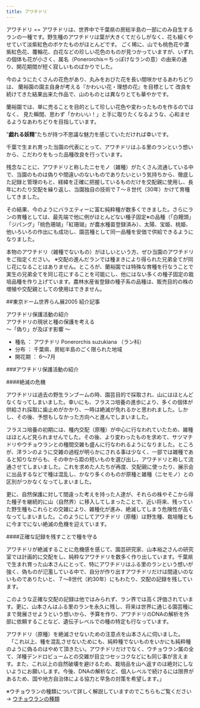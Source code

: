 ```yaml
---
title: アワチドリ
---
```

<link rel="stylesheet" href="/assets/stylesheets/ponerorchis.css" />
アワチドリ
==
アワチドリは、世界中で千葉県の房総半島の一部にのみ自生するランの一種です。野生種のアワチドリは葉が大きくてだらしがなく、花も細くやせていて淡紫紅色のボケたものがほとんどです。 ごく稀に、山でも桃色花や濃紫紅色花、覆輪花、白花などの珍しい花色のものが見つかっていますが、いずれの個体も花が小さく、属名（Ponerorchis＝ちっぽけなランの意）の由来の通り、開花期間が短く寂しいものばかりでした。

今のようにたくさんの花色があり、丸みをおびた花を長い間咲かせるあわちどりは、 蘭裕園の園主自身が考える『かわいい花・理想の花』を目標として 改良を続けてきた結果出来た作品で、山のものとは異なりとても華やかです。

蘭裕園では、単に売ることを目的として珍しい花色や変わったものを作るのではなく、 見た瞬間、思わず「かわいい！」と手に取りたくなるような、心和ませるようなあわちどりを目指しています。

”<b>戯れる妖精</b>”たちが持つ不思議な魅力を感じていただければ幸いです。

千葉で生まれ育った当園の代表にとって、アワチドリはふる里のランという想いから、こだわりをもった品種改良を行っています。

残念なことに、アワチドリと称したニセモノ（雑種）がたくさん流通している中で、当園のものは偽りや間違いのないものでありたいという気持ちから、徹底した記録と管理のもと、経緯を正確に把握しているものだけを交配親に使用し、長年にわたり交配を繰り返し、当園独自の技術で７～８世代（30年）かけて育種してきました。

その結果、今のようにバラエティーに富む純粋種が数多くできました。さらにランの育種としては、最先端で他に例がほとんどない種子固定※の品種（「白饅頭」「ジパング」「桃色珊瑚」「紅珊瑚」が農水種苗登録済み）、太陽、宝姫、桃姫、他いろいろの作出にも成功し、園芸種として同一品種を安価で供給できるようになりました。

本物のアワチドリ（雑種でないもの）がほしいという方、ぜひ当園のアワチドリをご指定ください。
※交配の進んだランでは種まきにより得られた兄弟全てが同じ花になることはありません。ところが、蘭裕園では特殊な育種を行なうことで実生の兄弟全てを同じ花にすることを可能にし、他にはない多くの種子固定の栽培品種を作り上げています。農林水産省登録の種子系の品種は、販売目的の株の増殖や交配親としての使用はできません。

##東京ドーム世界らん展2005 紹介記事

アワチドリ保護活動の紹介<br>アワチドリの現状と種の保護を考える<br>～「偽り」が及ぼす影響 ～

* 種名 ： アワチドリ Ponerorchis suzukiana （ラン科）
* 分布 ： 千葉県、房総半島のごく限られた地域
* 開花期 ： 6～7月

###アワチドリ保護活動の紹介

####絶滅の危機

アワチドリは過去の野生ランブームの時、園芸目的で採取され、山にはほとんどなくなってしまいました。幸いにも、フラスコ培養の進歩により、多くの個体が供給され採取に歯止めがかかり、一時は絶滅が免れるかと思われました。しかし、その後、予想もしなかった方向へと進んでしまいました。

フラスコ培養の初期には、種内交配（原種）が中心に行なわれていたため、雑種はほとんど見られませんでした。その後、より変わったものを求めて、サツマチドリやウチョウランとの種間交雑も盛んに行なわれるようになりました。ところが、洋ランのように交雑の過程が明らかにされる事は少なく、一部では雑種であると知りながらも、その中から距の短いものを選び出し、アワチドリと称して流通させてしまいました。これを求めた人たちが再度、交配親に使ったり、展示会に出品するなどで種は混乱し、かなり多くのものが原種と雑種（ニセモノ）との区別がつかなくなってしまいました。

更に、自然保護に対して間違った考えを持った人達が、それらの株やそこから得た種子を継続的に山（自然界）に移入してしまったことで、近い将来、残っていた野生種もこれらとの交雑により、雑種化が進み、絶滅してしまう危険性が高くなってしまいました。このようにしてアワチドリ（原種）は野生種、栽培種ともに今までにない絶滅の危機を迎えています。

####正確な記録を残すことで種を守る

アワチドリが絶滅することに危機感を感じて、園芸研究家、山本裕之さんの研究室では計画的に交配をし、純粋なアワチドリを数多く作り出しています。千葉県で生まれ育った山本さんにとって、特にアワチドリはふる里のランという想いが強く、偽ものが氾濫している中で、自分が作り出すアワチドリだけは間違いのないものでありたいと、７～8世代（約30年）にもわたり、交配の記録を残しています。

このような正確な交配の記録は他ではみられず、ラン界では高く評価されています。更に、山本さんはふる里のランを永久に残し、将来は世界に通じる園芸種にまで発展させようという想いから、予算を作り、アワチドリのDNAの解析を外部に依頼することなど、遺伝子レベルでの種の特定も行なっています。

アワチドリ（原種）を絶滅させないための注意点を山本さんに伺いました。
　「これ以上、種を混乱させないためにも、純粋種でないものをいかにも純粋種のように偽るのはやめて頂きたい。アワチドリだけでなく、ウチョウラン属の全て、洋種デンドロビュームとの交雑が目立つセッコクなどにも同じ事が言えます。また、これ以上の自然破壊を避けるため、栽培品を山へ返すのは絶対にしないようにお願いします。今後、DNAの解析など、個人レベルで続けるには限界があるため、国や地方自治体による協力と早急の対策を希望します。」

※ウチョウランの種類について詳しく解説していますのでこちらもご覧ください → [ウチョウランの種類](/ponerorchis/kind_of_ponerorchis)
